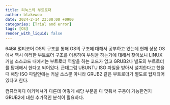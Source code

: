 ```yaml
---
title: 리눅스와 부트로더
author: blakewoo
date: 2024-2-14 23:00:00 +0900
categories: [Trial and error]
tags: [OS]
render_with_liquid: false
---
```


64Bit 멀티코어 OS의 구조를 통해 OS의 구조에 대해서 공부하고 있는데
현재 상용 OS에서 역시 이러한 부트로더 구조를 이용하여 부팅을 하는가에 대해서 찾아보니
LINUX 커널 소스코드 내에서는 부트로더 역할을 하는 코드가 없고
GRUB2나 별도의 부트로더를 탑재해서 한다고 되어있다.
근데그럼 UBUNTU ISO 파일을 받아서 설치한다고 했을때 해당 ISO 파일안에는 커널 소스뿐 아니라
GRUB2 같은 부트로더가 별도로 탑재되어있다고 한다.

컴퓨터마다 아키텍쳐가 다른데 어떻게 해당 부분을 다 맞춰서 구동이 가능한건지
GRUB2에 대한 추가적인 분석이 필요하다.
